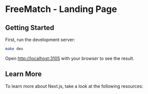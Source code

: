 # FreeMatch - Landing Page

## Getting Started

First, run the development server:

```bash
make dev
```

Open [http://localhost:3105](http://localhost:3105) with your browser to see the result.

## Learn More

To learn more about Next.js, take a look at the following resources:
